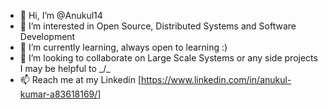 - 👋 Hi, I’m @Anukul14
- 👀 I’m interested in Open Source, Distributed Systems and Software Development
- 🌱 I’m currently learning, always open to learning :)
- 💞️ I’m looking to collaborate on Large Scale Systems or any side projects I may be helpful to _/\_
- 📫 Reach me at my Linkedin [https://www.linkedin.com/in/anukul-kumar-a83618169/]

<!---
Anukul14/Anukul14 is a ✨ special ✨ repository because its `README.md` (this file) appears on your GitHub profile.
You can click the Preview link to take a look at your changes.
--->
